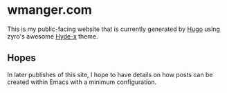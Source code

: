# wmanger.com

This is my public-facing website that is currently generated by [Hugo](https://gohugo.io) using zyro's awesome [Hyde-x](https://github.com/zyro/hyde-x) theme.

## Hopes

In later publishes of this site, I hope to have details on how posts can be created within Emacs with a minimum configuration.

